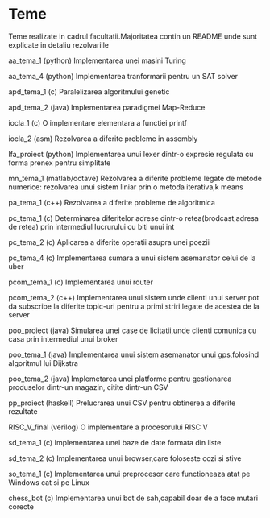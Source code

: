 # Teme
Teme realizate in cadrul facultatii.Majoritatea contin un README
unde sunt explicate in detaliu rezolvariile

aa_tema_1 (python)
Implementarea unei masini Turing

aa_tema_4 (python)
Implementarea tranformarii pentru un SAT solver

apd_tema_1 (c)
Paralelizarea algoritmului genetic

apd_tema_2 (java)
Implementarea paradigmei Map-Reduce

iocla_1 (c)
O implementare elementara a functiei printf

iocla_2 (asm)
Rezolvarea a diferite probleme in assembly

lfa_proiect (python)
Implementarea unui lexer dintr-o expresie regulata cu forma 
prenex pentru simplitate

mn_tema_1 (matlab/octave)
Rezolvarea a diferite probleme legate de metode numerice:
rezolvarea unui sistem liniar prin o metoda iterativa,k means

pa_tema_1 (c++)
Rezolvarea a diferite probleme de algoritmica

pc_tema_1 (c)
Determinarea diferitelor adrese dintr-o retea(brodcast,adresa de retea)
prin intermediul lucrurului cu biti unui int

pc_tema_2 (c)
Aplicarea a diferite operatii asupra unei poezii

pc_tema_4 (c)
Implementarea sumara a unui sistem asemanator celui de la uber

pcom_tema_1 (c)
Implementarea unui router

pcom_tema_2 (c++)
Implementarea unui sistem unde clienti unui server pot da subscribe la
diferite topic-uri pentru a primi striri legate de acestea de la server

poo_proiect (java)
Simularea unei case de licitatii,unde clienti comunica cu casa prin 
intermediul unui broker

poo_tema_1 (java)
Implementarea unui sistem asemanator unui gps,folosind algoritmul lui
Dijkstra

poo_tema_2 (java)
Implemetarea unei platforme pentru gestionarea produselor dintr-un magazin,
citite dintr-un CSV

pp_proiect (haskell)
Prelucrarea unui CSV pentru obtinerea a diferite rezultate

RISC_V_final (verilog)
O implementare a procesorului RISC V

sd_tema_1 (c)
Implementarea unei baze de date formata din liste

sd_tema_2 (c)
Implementarea unui browser,care foloseste cozi si stive

so_tema_1 (c)
Implementarea unui preprocesor care functioneaza atat pe Windows cat si pe Linux

chess_bot (c)
Implementarea unui bot de sah,capabil doar de a face mutari corecte
